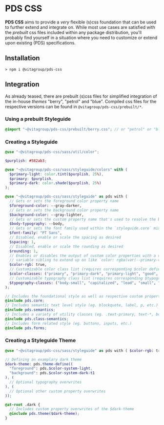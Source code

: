 # PDS CSS

**PDS CSS** aims to provide a _very_ flexible (s)css foundation that can be used to further extend and integrate on.
While most use cases are satisfied with the _prebuilt_ css files included within any package distribution, you'll
probably find yourself in a situation where you need to customize or extend upon existing (PDS) specifications.

## Installation

```
> npm i @vitagroup/pds-css
```

## Integration

As already teased, there are prebuilt (s)css files for simplified integration of the in-house
_themes_ "berry", "petrol" and "blue". Compiled css files for the respective versions can be found
in `@vitagroup/pds-css/prebuilt/*`.

### Using a prebuilt Styleguide

```scss
@import "~@vitagroup/pds-css/prebuilt/berry.css"; // or "petrol" or "blue"
```

### Creating a Styleguide

```scss
@use "~@vitagroup/pds-css/sass/util/color";

$purplish: #582ab3;

@use "~@vitagroup/pds-css/sass/styleguide/colors" with (
  $primary-light: color.tint($purplish, 25%),
  $primary: $purplish,
  $primary-dark: color.shade($purplish, 25%)
);

@use "~@vitagroup/pds-css/sass/styleguide" as pds with (
  // Gets or sets the foreground color property name
  $foreground-color: --gray-darker,
  // Gets or sets the background color property name
  $background-color: --gray-lighter,
  // Gets or sets the custom property name that's used to resolve the body typography
  $body-typography: --body,
  // Gets or sets the font family used within the `styleguide.core` mixin
  $font-family: "PT Sans",
  // Disabled, enable or scale the spacing as desired
  $spacing: 1,
  // Disabled, enable or scale the rounding as desired
  $rounding: 1,
  // Enables or disables the output of custom color properties with a corresponding "#{$property}-rgb"
  // variable sibling to extend up on like `color: rgba(var(--primary-rgb), 0.42)`. Default is `false`
  $color-rgb: true,
  // Customizable color class list (requires corresponding $color definitions), default to:
  $color-classes: ("primary", "primary-dark", "primary-light", "good", "warning", "bad")
  // Customizable typography class list (requires corresponding $typography definitions), default to:
  $typography-classes: ("body-small", "capitalized", "lead", "small", "tiny")
);

// Includes the foundational style as well as respective custom properties
@include pds.core;
// Includes semantic text level style (eg. blockquote, label, p, etc.)
@include pds.semantics;
// Includes a variety of utility classes (eg. .text-primary, text-*, body-small, tiny, etc.)
@include pds.class-semantics;
// Includes form related style (eg. buttons, inputs, etc.)
@include pds.forms;
```

### Creating a Styleguide Theme

```scss
@use "~@vitagroup/pds-css/sass/styleguide" as pds with ( $color-rgb: true );

// Defining an examplary dark theme
$dark-theme: pds.theme-define((
  "foreground": pds.$color-system-light,
  "background": pds.$color-system-dark-t1
), (
  // Optional typography overwrites
), (
  // Optional other custom property overwrites
));

@at-root .dark {
  // Includes custom property overwrites of the $dark-theme
  @include pds.theme($dark-theme);
}
```
